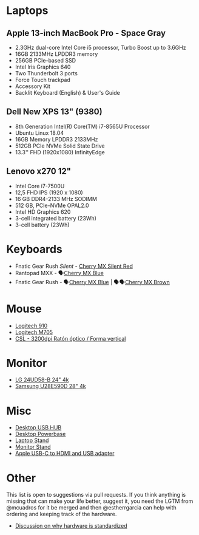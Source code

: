 # Laptops

## Apple 13-inch MacBook Pro - Space Gray 
- 2.3GHz dual-core Intel Core i5 processor, Turbo Boost up to 3.6GHz
- 16GB 2133MHz LPDDR3 memory
- 256GB PCIe-based SSD
- Intel Iris Graphics 640
- Two Thunderbolt 3 ports
- Force Touch trackpad
- Accessory Kit
- Backlit Keyboard (English) & User's Guide

## Dell New XPS 13" (9380)
- 8th Generation Intel(R) Core(TM) i7-8565U Processor
- Ubuntu Linux 18.04
- 16GB Memory LPDDR3 2133MHz
- 512GB PCIe NVMe Solid State Drive
- 13.3'' FHD (1920x1080) InfinityEdge

## Lenovo x270 12"
- Intel Core i7-7500U
- 12,5 FHD IPS (1920 x 1080) 
- 16 GB DDR4-2133 MHz SODIMM
- 512 GB, PCIe-NVMe OPAL2.0
- Intel HD Graphics 620
- 3-cell integrated battery (23Wh)
- 3-cell battery (23Wh)

# Keyboards 
- Fnatic Gear Rush _Silent_ - [Cherry MX Silent Red](https://www.amazon.es/profesional-videojuegos-Fnatic-Rush-Silent/dp/B06VT1VL81/ref=sr_1_2?ie=UTF8&qid=1528471122&sr=8-2&keywords=Fnatic%2BGear%2BSilent&th=1)
- Rantopad MXX - 🗣[Cherry MX Blue](https://www.amazon.es/Rantopad-MXX-Mechanical-Gaming-Keyboard/dp/B01JIPTFL2/ref=sr_1_cc_1?s=aps&ie=UTF8&qid=1483029977&sr=1-1-catcorr&keywords=rantopad&th=1)
- Fnatic Gear Rush - 🗣[Cherry MX Blue](https://www.amazon.es/Fnatic-Gear-Mechanical-Keyboard-Switches/dp/B01DKZGQWW/ref=sr_1_22?s=electronics&ie=UTF8&qid=1497544576&sr=1-22) | 🗣🗣[Cherry MX Brown](https://www.amazon.es/Fnatic-Gear-Mechanical-Keyboard-Switches/dp/B01EI1ZXPI/ref=sr_1_6?s=electronics&ie=UTF8&qid=1488285204&sr=1-6)

# Mouse
- [Logitech 910](https://www.amazon.es/gp/product/B00DY50D00/ref=oh_aui_search_detailpage?ie=UTF8&psc=1)
- [Logitech M705](https://www.amazon.es/Logitech-M705-Rat%C3%B3n-l%C3%A1ser-inal%C3%A1mbrico/dp/B003STDR1E/ref=sr_1_4?ie=UTF8&qid=1486984610&sr=8-4&keywords=raton+logitech)
- [CSL - 3200dpi Ratón óptico / Forma vertical](https://www.amazon.es/gp/product/B01H6QEMFY)

# Monitor
- [LG 24UD58-B 24" 4k](https://www.amazon.es/LG-24UD58-B-Monitor-pulgadas-resoluci%C3%B3n/dp/B01M64QNU2/ref=sr_1_1?s=computers&ie=UTF8&qid=1488365331&sr=1-1&keywords=monitor+3840)
- [Samsung U28E590D 28" 4k](https://www.amazon.es/Samsung-U28E590D-Monitor-Pixeles-Ultra/dp/B00WUACE4S/ref=sr_1_1?ie=UTF8&qid=1487786963&sr=8-1&keywords=monitor+4k)

# Misc
- [Desktop USB HUB](https://www.amazon.es/Puertos-Aluminio-Velocidad-Ordenador-Port%C3%A1til/dp/B00KNL6IP2/ref=sr_1_2?s=electronics&ie=UTF8&qid=1486986302&sr=1-2-spons&keywords=hub+usb&psc=1)
- [Desktop Powerbase](https://www.amazon.es/Allocacoc-PowerCube-ReWirable-P%C3%BArpura-m%C3%BAltiple/dp/B010XEHG8Q/ref=sr_1_1?s=electronics&ie=UTF8&qid=1493896780&sr=1-1&keywords=PowerCube+usb+viaje)
- [Laptop Stand](https://www.amazon.es/gp/product/B01CCMCGWI/ref=oh_aui_detailpage_o06_s00?ie=UTF8&psc=1)
- [Monitor Stand](https://www.amazon.es/gp/product/B00HAMQY2E/ref=oh_aui_detailpage_o02_s00?ie=UTF8&psc=1)
- [Apple USB-C to HDMI and USB adapter](https://www.apple.com/es/shop/product/MJ1K2ZM/A/usb-c-digital-av-multiport-adapter?fnode=6967a5d4ed7e9d5e7e1bd97c97e2a93e88fc296172c1f92ec7ec717ffcf59064a1ba864c898896b78871b6e3bcb0c00c97e9550c5edcb59eec3453789d8377b9f002ae0cc4ed0c2a87257a5e4013219b52ce1174fe5a7dec43147c739bc9ee71)

# Other

This list is open to suggestions via pull requests. If you think anything is missing that can make your life better, suggest it, you need the LGTM from @mcuadros for it be merged and then @estherrgarcia can help with ordering and keeping track of the hardware. 

- [Discussion on why hardware is standardized](https://github.com/src-d/guide/issues/25)
